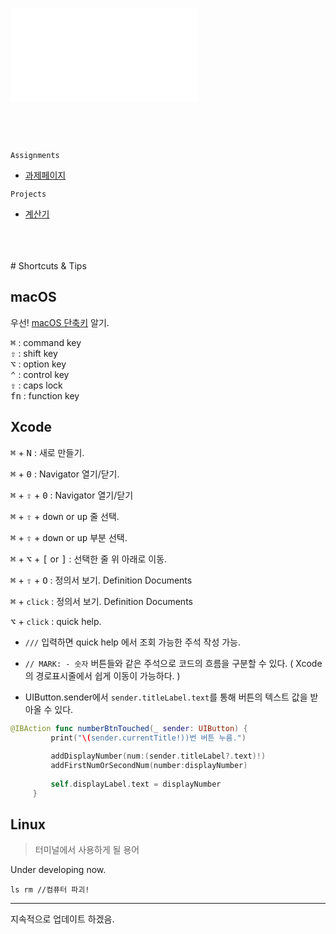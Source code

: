 ![/Users/CLEE/Documents/EdKomptability/quiver/0.imgsources/ChanghoCover.pdf](/Users/CLEE/Documents/EdKomptability/quiver/0.imgsources/ChanghoCover.pdf)

<br>
<br>
<br>

`Assignments`
  - [과제페이지](https://github.com/EdCLee/Ed_komptability/tree/master/assignments)

`Projects`
  - [계산기](https://github.com/EdCLee/Ed_komptability/blob/master/projects/01%20Calculator/Calculator/ViewController.swift)
<br>
<br>
<br>
# Shortcuts & Tips

## macOS

우선! [macOS 단축키](https://support.apple.com/ko-kr/HT201236) 알기.
 
<kbd>⌘</kbd> : command key<br>
<kbd>⇧</kbd> : shift key<br>
<kbd>⌥</kbd> : option key<br>
<kbd>⌃</kbd> : control key<br>
<kbd>⇪</kbd> : caps lock<br>
<kbd>fn</kbd> : function key<br>

## Xcode
<kbd>⌘</kbd> + <kbd>N</kbd> : 새로 만들기.

<kbd>⌘</kbd> + <kbd>0</kbd> : Navigator 열기/닫기.

<kbd>⌘</kbd> + <kbd>⇧</kbd> + <kbd>0</kbd> : Navigator 열기/닫기

<kbd>⌘</kbd> + <kbd>⇧</kbd> + <kbd>down</kbd> or <kbd>up</kbd> 줄 선택.

<kbd>⌘</kbd> + <kbd>⇧</kbd> + <kbd>down</kbd> or <kbd>up</kbd> 부분 선택.

<kbd>⌘</kbd> + <kbd>⌥</kbd> + <kbd>[</kbd> or <kbd>]</kbd> : 선택한 줄 위 아래로 이동.

<kbd>⌘</kbd> + <kbd>⇧</kbd> + <kbd>O</kbd> : 정의서 보기. Definition Documents

<kbd>⌘</kbd> + `click` : 정의서 보기. Definition Documents

<kbd>⌥</kbd> + `click` : quick help.

- `///` 입력하면 quick help 에서 조회 가능한 주석 작성 가능.

- `// MARK: - 숫자` 버튼들와 같은 주석으로 코드의 흐름을 구분할 수 있다. ( Xcode의 경로표시줄에서 쉽게 이동이 가능하다. )

- UIButton.sender에서 `sender.titleLabel.text`를 통해 버튼의 텍스트 값을 받아올 수 있다.

```swift
@IBAction func numberBtnTouched(_ sender: UIButton) {
         print("\(sender.currentTitle!))번 버튼 누름.")
                  
         addDisplayNumber(num:(sender.titleLabel?.text)!)
         addFirstNumOrSecondNum(number:displayNumber)
         
         self.displayLabel.text = displayNumber
     }
```

## Linux
> 터미널에서 사용하게 될 용어

Under developing now.

```terminal
ls rm //컴퓨터 파괴!
```

---

지속적으로 업데이트 하겠음.

